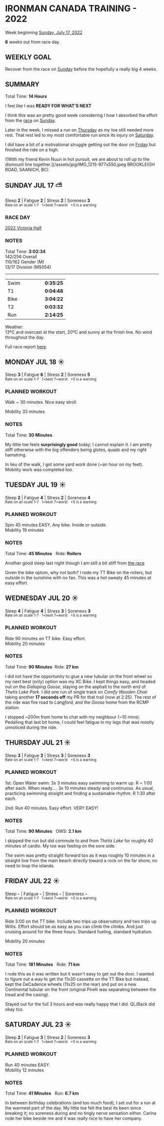 # IRONMAN CANADA TRAINING - 2022
Week beginning [Sunday, July 17, 2022](javascript:flick('sun');)

**6** weeks out from race day.

## WEEKLY GOAL
Recover from the race on [Sunday](javascript:flick('sun');) before the hopefully a really big 4 weeks.

## SUMMARY
Total Time: **14 Hours**

I feel like I was **READY FOR WHAT'S NEXT**

I think this was an pretty good week considering I how I absorbed the effort from the [race](racereports/2022-victoria-half) on [Sunday](javascript:flick('sun');).

Later in the week, I missed a run on [Thursday](javascript:flick('thu');) as my toe still needed more rest.  That rest led to my most comfortable run since its injury on [Saturday](javascript:flick('sat');).

I did have a bit of a motivational struggle getting out the door on [Friday](javascript:flick('fri');) but finished the ride on a high.

![With my friend Kevin Nuun in hot pursuit, we are about to roll up to the dismount line together.](/assets/jpg/IMG_1215-977x550.jpeg BROOKLEIGH ROAD, SAANICH, BC)

## SUNDAY JUL 17 ⛅️
Sleep **2** | Fatigue **2** | Stress **2** | Soreness **3**
<sup><br />Rate on an scale 1-7 &nbsp; 1=best 7=worst &nbsp; +5 is a warning</sup>

### RACE DAY  
[2022 Victoria Half](/racereports/2022-victoria-half)

### NOTES
Total Time: **3:02:34**  
142/256 Overall  
110/162 Gender (M)  
13/17 Division (M5054)

<hr />

<table>
<tr><td>Swim</td><td style="text-align:right;font-weight:bold; width:125px;">0:35:25</td></tr>
<tr><td>T1</td><td style="text-align:right;font-weight:bold;">0:04:48</td></tr>
<tr><td>Bike</td><td style="text-align:right;font-weight:bold;">3:04:22</td></tr>
<tr><td>T2</td><td style="text-align:right;font-weight:bold;">0:03:32</td></tr>
<tr><td>Run</td><td style="text-align:right;font-weight:bold;">2:14:25</td></tr>
</table>

Weather:  
13ºC and overcast at the start, 20ºC and sunny at the finish line.  No wind throughout the day.

Full race report [here](/racereports/2022-victoria-half).

<!---->
## MONDAY JUL 18 ☀️
Sleep **3** | Fatigue **6** | Stress **2** | Soreness **5**
<sup><br />Rate on an scale 1-7 &nbsp; 1=best 7=worst &nbsp; +5 is a warning</sup>

### PLANNED WORKOUT
Walk ~ 30 minutes. Nice easy stroll.

Mobility 33 minutes

### NOTES
Total Time: **30 Minutes**

My little toe feels **surprisingly good** today; I cannot explain it.  I am pretty stiff otherwise with the big offenders being glutes, quads and my right hamstring.

In lieu of the walk, I got some yard work done (~an hour on my feet).  Mobility work was completed too.

<!---->
## TUESDAY JUL 19 ☀️
Sleep **2** | Fatigue **4** | Stress **2** | Soreness **4**
<sup><br />Rate on an scale 1-7 &nbsp; 1=best 7=worst &nbsp; +5 is a warning</sup>

### PLANNED WORKOUT
Spin 45 minutes EASY. Any bike. Inside or outside.   
Mobility 19 minutes  

### NOTES
Total Time: **45 Minutes** &nbsp; Ride: **Rollers**

Another good sleep last night though I am still a bit stiff from [the race](/racereports/2022-victoria-half)

Given the bike option, why not both?  I rode my TT Bike on the rollers, but outside in the sunshine with no fan.  This was a hot sweaty 45 minutes at easy effort.

<!---->
## WEDNESDAY JUL 20 ☀️
Sleep **4** | Fatigue **4** | Stress **3** | Soreness **3**
<sup><br />Rate on an scale 1-7 &nbsp; 1=best 7=worst &nbsp; +5 is a warning</sup>

### PLANNED WORKOUT
Ride 90 minutes on TT bike. Easy effort.   
Mobility 20 minutes

### NOTES
Total Time: **90 Minutes** &nbsp;Ride: **27 km**

I did not have the opportunity to glue a new tubular on the front wheel so my next best (only) option was my XC Bike.  I kept things easy, and headed out on the _Galloping Goose_, staying on the asphalt to the north end of _Thetis Lake Park_.  I did one run of single track on _Comfy Wooden Chair_ taking another **17 seconds off** my PR for that trail (now at 2:25).  The rest of the ride was fire road to _Langford_, and the _Goose_ home from the RCMP station.

I stopped ~200m from home to chat with my neighbour (~10 mins).  Pedalling that last bit home, I could feel fatigue in my legs that was mostly unnoticed during the ride.

<!---->
## THURSDAY JUL 21 ☀️
Sleep **3** | Fatigue **3** | Stress **3** | Soreness **3**
<sup><br />Rate on an scale 1-7 &nbsp; 1=best 7=worst &nbsp; +5 is a warning</sup>

### PLANNED WORKOUT
1st: Open Water swim: 
3x 3 minutes easy swimming to warm up. R ~ 1:00 after each. 
When ready....
3x 10 minutes steady and continuous. As usual, practicing swimming straight and finding a sustainable rhythm. R 1:30 after each.

2nd: Run 40 minutes. Easy effort. VERY EASY!

### NOTES
Total Time: **90 Minutes** &nbsp; OWS: **2.1 km**

I skipped the run but did commute to and from _Thetis Lake_ for roughly 40 minutes of cardio.  My toe was feeling on the sore side.

The swim was pretty straight forward too as it was roughly 10 minutes in a straight line from the main beach directly toward a rock on the far shore; no need to loop the islands.

<!---->
## FRIDAY JUL 22 ☀️
Sleep **-** | Fatigue **-** | Stress **-** | Soreness **-**
<sup><br />Rate on an scale 1-7 &nbsp; 1=best 7=worst &nbsp; +5 is a warning</sup>

### PLANNED WORKOUT
Ride 3:00 on the TT bike. Include two trips up observatory and two trips up Willis. 
Effort should be as easy as you can climb the climbs. And just cruising around for the three hours. 
Standard fueling, standard hydration.

Mobility 20 minutes

### NOTES
Total Time: **181 Minutes** &nbsp; Ride: **71 km**

I rode this as it was written but it wasn't easy to get out the door.  I wanted to figure out a way to get the 11x30 cassette on the TT Bike but instead, kept the DeCadence wheels (11x25 on the rear) and put on a new Continental tubular on the front (original Pirelli was separating between the tread and the casing).

Stayed out for the full 3 hours and was really happy that I did.  QL/Back did okay too.

<!---->
## SATURDAY JUL 23 ☀️
Sleep **2** | Fatigue **3** | Stress **2** | Soreness **3**
<sup><br />Rate on an scale 1-7 &nbsp; 1=best 7=worst &nbsp; +5 is a warning</sup>

### PLANNED WORKOUT
Run 40 minutes EASY.  
Mobility 12 minutes

### NOTES
Total Time: **41 Minutes** &nbsp; Run: **6.7 km**

In between birthday celebrations (and too much food), I set out for a run at the warmest part of the day.  My little toe felt the best its been since breaking it; no soreness during and no tingly nerve sensation either.  Carina rode her bike beside me and it was really nice to have her company.
